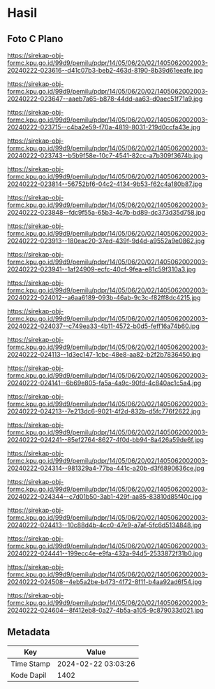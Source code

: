 # Hasil

## Foto C Plano

https://sirekap-obj-formc.kpu.go.id/99d9/pemilu/pdpr/14/05/06/20/02/1405062002003-20240222-023616--d41c07b3-beb2-463d-8190-8b39d61eeafe.jpg

https://sirekap-obj-formc.kpu.go.id/99d9/pemilu/pdpr/14/05/06/20/02/1405062002003-20240222-023647--aaeb7a65-b878-44dd-aa63-d0aec51f71a9.jpg

https://sirekap-obj-formc.kpu.go.id/99d9/pemilu/pdpr/14/05/06/20/02/1405062002003-20240222-023715--c4ba2e59-f70a-4819-8031-219d0ccfa43e.jpg

https://sirekap-obj-formc.kpu.go.id/99d9/pemilu/pdpr/14/05/06/20/02/1405062002003-20240222-023743--b5b9f58e-10c7-4541-82cc-a7b309f3674b.jpg

https://sirekap-obj-formc.kpu.go.id/99d9/pemilu/pdpr/14/05/06/20/02/1405062002003-20240222-023814--56752bf6-04c2-4134-9b53-f62c4a180b87.jpg

https://sirekap-obj-formc.kpu.go.id/99d9/pemilu/pdpr/14/05/06/20/02/1405062002003-20240222-023848--fdc9f55a-65b3-4c7b-bd89-dc373d35d758.jpg

https://sirekap-obj-formc.kpu.go.id/99d9/pemilu/pdpr/14/05/06/20/02/1405062002003-20240222-023913--180eac20-37ed-439f-9d4d-a9552a9e0862.jpg

https://sirekap-obj-formc.kpu.go.id/99d9/pemilu/pdpr/14/05/06/20/02/1405062002003-20240222-023941--1af24909-ecfc-40cf-9fea-e81c59f310a3.jpg

https://sirekap-obj-formc.kpu.go.id/99d9/pemilu/pdpr/14/05/06/20/02/1405062002003-20240222-024012--a6aa6189-093b-46ab-9c3c-f82ff8dc4215.jpg

https://sirekap-obj-formc.kpu.go.id/99d9/pemilu/pdpr/14/05/06/20/02/1405062002003-20240222-024037--c749ea33-4b11-4572-b0d5-feff16a74b60.jpg

https://sirekap-obj-formc.kpu.go.id/99d9/pemilu/pdpr/14/05/06/20/02/1405062002003-20240222-024113--1d3ec147-1cbc-48e8-aa82-b2f2b7836450.jpg

https://sirekap-obj-formc.kpu.go.id/99d9/pemilu/pdpr/14/05/06/20/02/1405062002003-20240222-024141--6b69e805-fa5a-4a9c-90fd-4c840ac1c5a4.jpg

https://sirekap-obj-formc.kpu.go.id/99d9/pemilu/pdpr/14/05/06/20/02/1405062002003-20240222-024213--7e213dc6-9021-4f2d-832b-d5fc776f2622.jpg

https://sirekap-obj-formc.kpu.go.id/99d9/pemilu/pdpr/14/05/06/20/02/1405062002003-20240222-024241--85ef2764-8627-4f0d-bb94-8a426a59de6f.jpg

https://sirekap-obj-formc.kpu.go.id/99d9/pemilu/pdpr/14/05/06/20/02/1405062002003-20240222-024314--981329a4-77ba-441c-a20b-d3f6890636ce.jpg

https://sirekap-obj-formc.kpu.go.id/99d9/pemilu/pdpr/14/05/06/20/02/1405062002003-20240222-024344--c7d01b50-3ab1-429f-aa85-83810d85f40c.jpg

https://sirekap-obj-formc.kpu.go.id/99d9/pemilu/pdpr/14/05/06/20/02/1405062002003-20240222-024413--10c88d4b-4cc0-47e9-a7af-5fc6d5134848.jpg

https://sirekap-obj-formc.kpu.go.id/99d9/pemilu/pdpr/14/05/06/20/02/1405062002003-20240222-024441--199ecc4e-e9fa-432a-94d5-2533872f31b0.jpg

https://sirekap-obj-formc.kpu.go.id/99d9/pemilu/pdpr/14/05/06/20/02/1405062002003-20240222-024508--4eb5a2be-b473-4f72-8f11-b4aa92ad6f54.jpg

https://sirekap-obj-formc.kpu.go.id/99d9/pemilu/pdpr/14/05/06/20/02/1405062002003-20240222-024604--8f412eb8-0a27-4b5a-a105-9c879033d021.jpg


## Metadata

| Key        | Value               |
| ---------- | ------------------- |
| Time Stamp | 2024-02-22 03:03:26 |
| Kode Dapil | 1402                |



